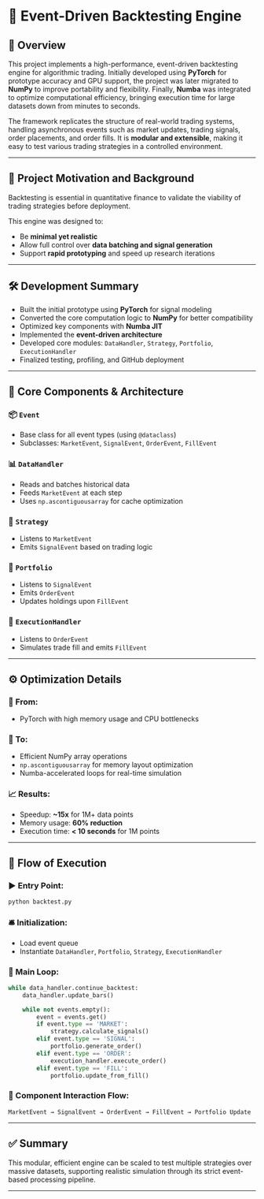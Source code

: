 # 📘 **Event-Driven Backtesting Engine**

## 🧩 **Overview**

This project implements a high-performance, event-driven backtesting engine for algorithmic trading. Initially developed using **PyTorch** for prototype accuracy and GPU support, the project was later migrated to **NumPy** to improve portability and flexibility. Finally, **Numba** was integrated to optimize computational efficiency, bringing execution time for large datasets down from minutes to seconds.

The framework replicates the structure of real-world trading systems, handling asynchronous events such as market updates, trading signals, order placements, and order fills. It is **modular and extensible**, making it easy to test various trading strategies in a controlled environment.

---

## 🎯 **Project Motivation and Background**

Backtesting is essential in quantitative finance to validate the viability of trading strategies before deployment. 

This engine was designed to:

* Be **minimal yet realistic**
* Allow full control over **data batching and signal generation**
* Support **rapid prototyping** and speed up research iterations

---

## 🛠️ **Development Summary**

* Built the initial prototype using **PyTorch** for signal modeling
* Converted the core computation logic to **NumPy** for better compatibility
* Optimized key components with **Numba JIT**
* Implemented the **event-driven architecture**
* Developed core modules: `DataHandler`, `Strategy`, `Portfolio`, `ExecutionHandler`
* Finalized testing, profiling, and GitHub deployment

---

## 🧱 **Core Components & Architecture**

### 📦 `Event`

* Base class for all event types (using `@dataclass`)
* Subclasses: `MarketEvent`, `SignalEvent`, `OrderEvent`, `FillEvent`

### 📊 `DataHandler`

* Reads and batches historical data
* Feeds `MarketEvent` at each step
* Uses `np.ascontiguousarray` for cache optimization

### 🧠 `Strategy`

* Listens to `MarketEvent`
* Emits `SignalEvent` based on trading logic

### 💼 `Portfolio`

* Listens to `SignalEvent`
* Emits `OrderEvent`
* Updates holdings upon `FillEvent`

### 🏦 `ExecutionHandler`

* Listens to `OrderEvent`
* Simulates trade fill and emits `FillEvent`

---

## ⚙️ **Optimization Details**

### 🔄 From:

* PyTorch with high memory usage and CPU bottlenecks

### 🚀 To:

* Efficient NumPy array operations
* `np.ascontiguousarray` for memory layout optimization
* Numba-accelerated loops for real-time simulation

### 📈 Results:

* Speedup: **\~15x** for 1M+ data points
* Memory usage: **60% reduction**
* Execution time: **< 10 seconds** for 1M points

---

## 🔁 **Flow of Execution**

### ▶️ Entry Point:

```bash
python backtest.py
```

### 🛎️ Initialization:

* Load event queue
* Instantiate `DataHandler`, `Portfolio`, `Strategy`, `ExecutionHandler`

### 🔄 Main Loop:

```python
while data_handler.continue_backtest:
    data_handler.update_bars()

    while not events.empty():
        event = events.get()
        if event.type == 'MARKET':
            strategy.calculate_signals()
        elif event.type == 'SIGNAL':
            portfolio.generate_order()
        elif event.type == 'ORDER':
            execution_handler.execute_order()
        elif event.type == 'FILL':
            portfolio.update_from_fill()
```

### 🔗 Component Interaction Flow:

```
MarketEvent → SignalEvent → OrderEvent → FillEvent → Portfolio Update
```

---

## ✅ **Summary**

This modular, efficient engine can be scaled to test multiple strategies over massive datasets, supporting realistic simulation through its strict event-based processing pipeline.

---
